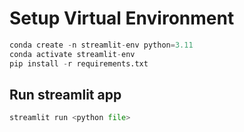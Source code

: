 # Setup Virtual Environment

```python
conda create -n streamlit-env python=3.11
conda activate streamlit-env
pip install -r requirements.txt
```

## Run streamlit app

```python
streamlit run <python file>
```